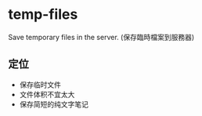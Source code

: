 # temp-files

Save temporary files in the server. (保存臨時檔案到服務器)

## 定位

- 保存临时文件
- 文件体积不宜太大
- 保存简短的纯文字笔记
